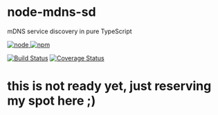 # node-mdns-sd
mDNS service discovery in pure TypeScript

[![node](https://img.shields.io/node/v/mdns-sd.svg) ![npm](https://img.shields.io/npm/v/mdns-sd.svg)](https://www.npmjs.com/package/mdns-sd)

[![Build Status](https://img.shields.io/circleci/project/github/AlCalzone/node-mdns-sd.svg)](https://circleci.com/gh/AlCalzone/node-mdns-sd)
[![Coverage Status](https://img.shields.io/coveralls/github/AlCalzone/node-mdns-sd.svg)](https://coveralls.io/github/AlCalzone/node-mdns-sd)

# this is not ready yet, just reserving my spot here ;)